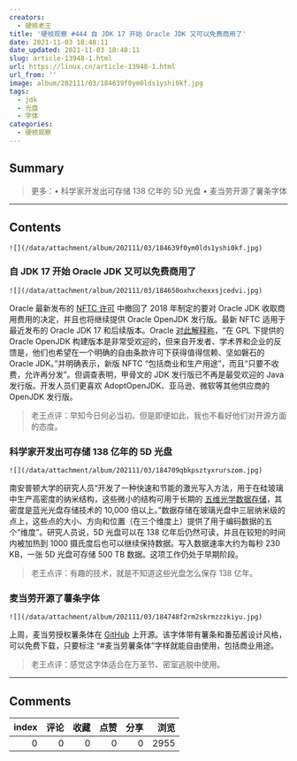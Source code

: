 ```yaml
---
creators:
  - 硬核老王
title: '硬核观察 #444 自 JDK 17 开始 Oracle JDK 又可以免费商用了'
date: 2021-11-03 18:48:11
date_updated: 2021-11-03 18:48:11
slug: article-13948-1.html
url: https://linux.cn/article-13948-1.html
url_from: ''
image: album/202111/03/184639f0ym0lds1yshi0kf.jpg
tags:
  - jdk
  - 光盘
  - 字体
categories:
  - 硬核观察
---
```


## Summary

> 更多：• 科学家开发出可存储 138 亿年的 5D 光盘 • 麦当劳开源了薯条字体

***

<!-- more -->

## Contents

`![](/data/attachment/album/202111/03/184639f0ym0lds1yshi0kf.jpg)`

### 自 JDK 17 开始 Oracle JDK 又可以免费商用了

`![](/data/attachment/album/202111/03/184650oxhxchexxsjcedvi.jpg)`

Oracle 最新发布的 [NFTC 许可](https://www.oracle.com/downloads/licenses/no-fee-license.html) 中撤回了 2018 年制定的要对 Oracle JDK 收取商用费用的决定，并且也将继续提供 Oracle OpenJDK 发行版。最新 NFTC 适用于最近发布的 Oracle JDK 17 和后续版本。Oracle [对此解释称](https://blogs.oracle.com/java/post/free-java-license)，“在 GPL 下提供的 Oracle OpenJDK 构建版本是非常受欢迎的，但来自开发者、学术界和企业的反馈是，他们也希望在一个明确的自由条款许可下获得值得信赖、坚如磐石的 Oracle JDK。”并明确表示，新版 NFTC “包括商业和生产用途”，而且“只要不收费，允许再分发”。但调查表明，甲骨文的 JDK 发行版已不再是最受欢迎的 Java 发行版。开发人员们更喜欢 AdoptOpenJDK、亚马逊、微软等其他供应商的 OpenJDK 发行版。

> 
> 老王点评：早知今日何必当初。但是即便如此，我也不看好他们对开源方面的态度。
> 
> 
> 

### 科学家开发出可存储 138 亿年的 5D 光盘

`![](/data/attachment/album/202111/03/184709qbkpsztyxrurszom.jpg)`

南安普顿大学的研究人员“开发了一种快速和节能的激光写入方法，用于在硅玻璃中生产高密度的纳米结构，这些微小的结构可用于长期的 [五维光学数据存储](https://www.extremetech.com/extreme/328700-5d-optical-disc-could-store-500tb-for-billions-of-years)，其密度是蓝光光盘存储技术的 10,000 倍以上。”数据存储在玻璃光盘中三层纳米级的点上，这些点的大小、方向和位置（在三个维度上）提供了用于编码数据的五个“维度”。研究人员说，5D 光盘可以在 138 亿年后仍然可读，并且在较短的时间内被加热到 1000 摄氏度后也可以继续保持数据。写入数据速率大约为每秒 230 KB，一张 5D 光盘可存储 500 TB 数据。这项工作仍处于早期阶段。

> 
> 老王点评：有趣的技术，就是不知道这些光盘怎么保存 138 亿年。
> 
> 
> 

### 麦当劳开源了薯条字体

`![](/data/attachment/album/202111/03/184748f2rm2skrmzzzkiyu.jpg)`

上周，麦当劳授权薯条体在 [GitHub](https://github.com/mcdtaiwan/McDonalds_Fries_Font) 上开源。该字体带有薯条和番茄酱设计风格，可以免费下载，只要标注 “#麦当劳薯条体”字样就能自由使用，包括商业用途。

> 
> 老王点评：感觉这字体适合在万圣节、密室逃脱中使用。
> 
> 
>

***

## Comments


|   index |   评论 |   收藏 |   点赞 |   分享 |   浏览 |
|--------:|-------:|-------:|-------:|-------:|-------:|
|       0 |      0 |      0 |      0 |      0 |   2955 |
